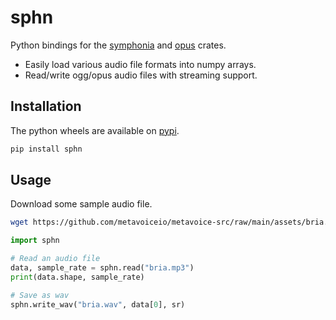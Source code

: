 # sphn

Python bindings for the [symphonia](https://github.com/pdeljanov/Symphonia) and
[opus](https://github.com/SpaceManiac/opus-rs) crates.
- Easily load various audio file formats into numpy arrays.
- Read/write ogg/opus audio files with streaming support.

## Installation

The python wheels are available on [pypi](https://pypi.org/project/sphn/).

```bash
pip install sphn
```

## Usage

Download some sample audio file.
```bash
wget https://github.com/metavoiceio/metavoice-src/raw/main/assets/bria.mp3
```

```python
import sphn

# Read an audio file
data, sample_rate = sphn.read("bria.mp3")
print(data.shape, sample_rate)

# Save as wav
sphn.write_wav("bria.wav", data[0], sr)
```
